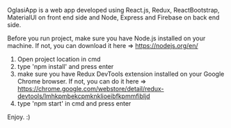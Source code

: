 OglasiApp is a web app developed using React.js, Redux, ReactBootstrap, MaterialUI on front end side and Node, Express and Firebase on back end side. 



Before you run project, make sure you have Node.js installed on your machine. If not, you can download it here => https://nodejs.org/en/

1. Open project location in cmd 
2. type 'npm install' and press enter
3. make sure you have Redux DevTools extension installed on your Google Chrome browser. If not, you can do it here => https://chrome.google.com/webstore/detail/redux-devtools/lmhkpmbekcpmknklioeibfkpmmfibljd
4. type 'npm start' in cmd and press enter

Enjoy. :)

